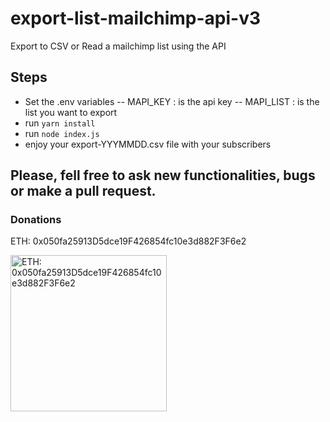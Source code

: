 # export-list-mailchimp-api-v3
Export to CSV or Read a mailchimp list using the API

## Steps
- Set the .env variables
-- MAPI_KEY : is the api key
-- MAPI_LIST : is the list you want to export
- run `yarn install`
- run `node index.js`
- enjoy your export-YYYMMDD.csv file with your subscribers


## Please, fell free to ask new functionalities, bugs or make a pull request.

### Donations
ETH: 0x050fa25913D5dce19F426854fc10e3d882F3F6e2

<img src="https://sejas.es/img/0x050fa25913D5dce19F426854fc10e3d882F3F6e2.png" alt="ETH: 0x050fa25913D5dce19F426854fc10e3d882F3F6e2" width="250" height="250" />
